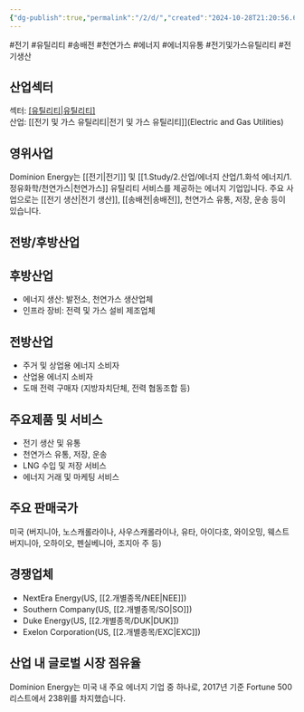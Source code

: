 ```yaml
---
{"dg-publish":true,"permalink":"/2/d/","created":"2024-10-28T21:20:56.676+09:00","updated":"2025-07-29T21:37:04.547+09:00"}
---
```


#전기 #유틸리티 #송배전 #천연가스 #에너지 #에너지유통 #전기및가스유틸리티 #전기생산 


## 산업섹터

섹터: [[유틸리티\|유틸리티]](Utilities)  
산업: [[전기 및 가스 유틸리티\|전기 및 가스 유틸리티]](Electric and Gas Utilities)

## 영위사업

Dominion Energy는 [[전기\|전기]] 및 [[1.Study/2.산업/에너지 산업/1.화석 에너지/1.정유화학/천연가스\|천연가스]] 유틸리티 서비스를 제공하는 에너지 기업입니다. 주요 사업으로는 [[전기 생산\|전기 생산]], [[송배전\|송배전]], 천연가스 유통, 저장, 운송 등이 있습니다.

## 전방/후방산업

## 후방산업

- 에너지 생산: 발전소, 천연가스 생산업체
- 인프라 장비: 전력 및 가스 설비 제조업체

## 전방산업

- 주거 및 상업용 에너지 소비자
- 산업용 에너지 소비자
- 도매 전력 구매자 (지방자치단체, 전력 협동조합 등)

## 주요제품 및 서비스

- 전기 생산 및 유통
- 천연가스 유통, 저장, 운송
- LNG 수입 및 저장 서비스
- 에너지 거래 및 마케팅 서비스

## 주요 판매국가

미국 (버지니아, 노스캐롤라이나, 사우스캐롤라이나, 유타, 아이다호, 와이오밍, 웨스트버지니아, 오하이오, 펜실베니아, 조지아 주 등)

## 경쟁업체

- NextEra Energy(US, [[2.개별종목/NEE\|NEE]])
- Southern Company(US, [[2.개별종목/SO\|SO]])
- Duke Energy(US, [[2.개별종목/DUK\|DUK]])
- Exelon Corporation(US, [[2.개별종목/EXC\|EXC]])

## 산업 내 글로벌 시장 점유율

Dominion Energy는 미국 내 주요 에너지 기업 중 하나로, 2017년 기준 Fortune 500 리스트에서 238위를 차지했습니다.